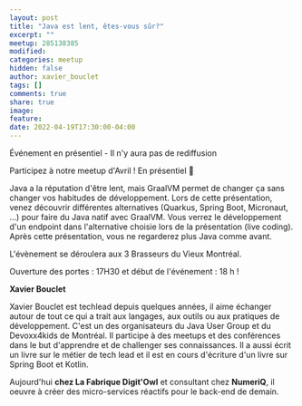 ```yaml
---
layout: post
title: "Java est lent, êtes-vous sûr?"
excerpt: ""
meetup: 285138385
modified:
categories: meetup
hidden: false
author: xavier_bouclet
tags: []
comments: true
share: true
image:
feature:
date: 2022-04-19T17:30:00-04:00
---
```


Événement en présentiel - Il n'y aura pas de rediffusion

Participez à notre meetup d'Avril ! En présentiel 🎉

Java a la réputation d'être lent, mais GraalVM permet de changer ça sans changer vos habitudes de développement.
Lors de cette présentation, venez découvrir différentes alternatives (Quarkus, Spring Boot, Micronaut, ...) pour faire du Java natif avec GraalVM.
Vous verrez le développement d'un endpoint dans l'alternative choisie lors de la présentation (live coding).
Après cette présentation, vous ne regarderez plus Java comme avant.

L'évènement se déroulera aux 3 Brasseurs du Vieux Montréal.

Ouverture des portes : 17H30 et début de l'événement : 18 h !

__Xavier Bouclet__

Xavier Bouclet est techlead depuis quelques années, il aime échanger autour de tout ce qui a trait aux langages, aux outils ou aux pratiques de développement. C'est un des organisateurs du Java User Group et du Devoxx4kids de Montréal. Il participe à des meetups et des conférences dans le but d'apprendre et de challenger ses connaissances. Il a aussi écrit un livre sur le métier de tech lead et il est en cours d'écriture d'un livre sur Spring Boot et Kotlin.

Aujourd'hui **chez La Fabrique Digit'Owl** et consultant chez **NumeriQ**, il oeuvre à créer des micro-services réactifs pour le back-end de demain.
